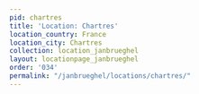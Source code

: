 ```yaml
---
pid: chartres
title: 'Location: Chartres'
location_country: France
location_city: Chartres
collection: location_janbrueghel
layout: locationpage_janbrueghel
order: '034'
permalink: "/janbrueghel/locations/chartres/"
---
```


